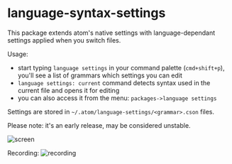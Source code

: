 # language-syntax-settings

This package extends atom's native settings with language-dependant settings applied when you switch files.

Usage:
 - start typing `language settings` in your command palette (`cmd+shift+p`), you'll see a list of grammars which settings you can edit
 - `language settings: current` command detects syntax used in the current file and opens it for editing
 - you can also access it from the menu: `packages->language settings`

Settings are stored in `~/.atom/language-settings/<grammar>.cson` files.

Please note: it's an early release, may be considered unstable.

![screen](https://dl.dropboxusercontent.com/u/540495/Screen%20Shot%202014-03-10%20at%2008.25.42.png)


Recording:
![recording](https://dl.dropboxusercontent.com/u/540495/setrec.gif)
